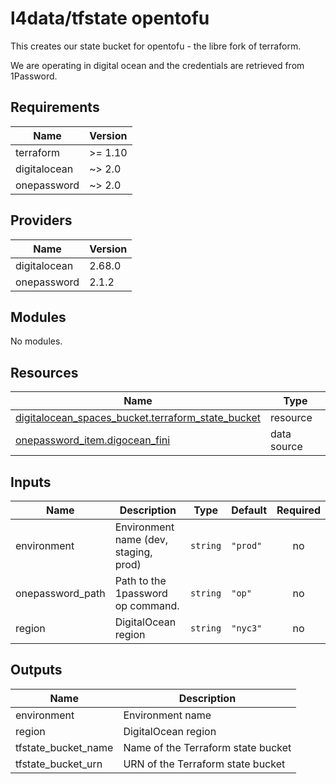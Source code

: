 # l4data/tfstate opentofu

This creates our state bucket for opentofu - the libre fork of terraform.

We are operating in digital ocean and the credentials are retrieved from 1Password.

<!-- BEGIN_TF_DOCS -->
## Requirements

| Name | Version |
|------|---------|
| terraform | >= 1.10 |
| digitalocean | ~> 2.0 |
| onepassword | ~> 2.0 |

## Providers

| Name | Version |
|------|---------|
| digitalocean | 2.68.0 |
| onepassword | 2.1.2 |

## Modules

No modules.

## Resources

| Name | Type |
|------|------|
| [digitalocean_spaces_bucket.terraform_state_bucket](https://registry.terraform.io/providers/digitalocean/digitalocean/latest/docs/resources/spaces_bucket) | resource |
| [onepassword_item.digocean_fini](https://registry.terraform.io/providers/1Password/onepassword/latest/docs/data-sources/item) | data source |

## Inputs

| Name | Description | Type | Default | Required |
|------|-------------|------|---------|:--------:|
| environment | Environment name (dev, staging, prod) | `string` | `"prod"` | no |
| onepassword\_path | Path to the 1password op command. | `string` | `"op"` | no |
| region | DigitalOcean region | `string` | `"nyc3"` | no |

## Outputs

| Name | Description |
|------|-------------|
| environment | Environment name |
| region | DigitalOcean region |
| tfstate\_bucket\_name | Name of the Terraform state bucket |
| tfstate\_bucket\_urn | URN of the Terraform state bucket |
<!-- END_TF_DOCS -->
